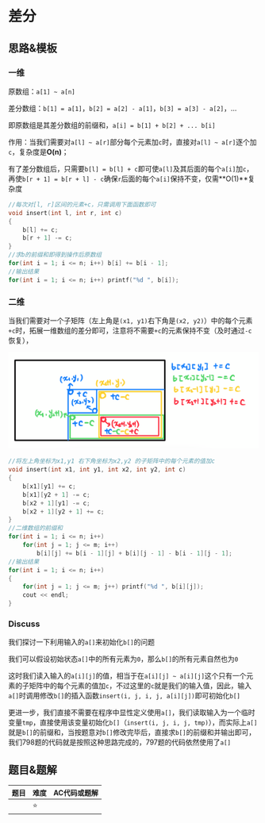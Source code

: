 # 差分

## 思路&模板

### 一维

原数组：`a[1] ~ a[n]`

差分数组：`b[1] = a[1]`，`b[2] = a[2] - a[1]`，`b[3] = a[3] - a[2]`，...

即原数组是其差分数组的前缀和，`a[i] = b[1] + b[2] + ... b[i]`

作用：当我们需要对`a[l] ~ a[r]`部分每个元素加`c`时，直接对`a[l] ~ a[r]`逐个加`c`，复杂度是**O(n)**；

有了差分数组后，只需要`b[l] = b[l] + c`即可使`a[l]`及其后面的每个`a[i]`加`c`，再使`b[r + 1] = b[r + l] - c`确保`r`后面的每个`a[i]`保持不变，仅需**O(1)**复杂度

```cpp
//每次对[l, r]区间的元素+c，只需调用下面函数即可
void insert(int l, int r, int c)
{
    b[l] += c;
    b[r + 1] -= c;
}
//求b的前缀和即得到操作后原数组
for(int i = 1; i <= n; i++)	b[i] += b[i - 1];
//输出结果
for(int i = 1; i <= n; i++)	printf("%d ", b[i]);
```

### 二维

当我们需要对一个子矩阵（左上角是`(x1, y1)`右下角是`(x2, y2)`）中的每个元素`+c`时，拓展一维数组的差分即可，注意将不需要`+c`的元素保持不变（及时通过`-c`恢复），

![image-20210821142323471](https://raw.githubusercontent.com/RainGiving/PictureBed/master/img1/20210821142323.png)

```cpp
//将左上角坐标为x1,y1 右下角坐标为x2,y2 的子矩阵中的每个元素的值加c
void insert(int x1, int y1, int x2, int y2, int c)
{
    b[x1][y1] += c;
    b[x1][y2 + 1] -= c;
    b[x2 + 1][y1] -= c;
    b[x2 + 1][y2 + 1] += c;
}
//二维数组的前缀和
for(int i = 1; i <= n; i++)
    for(int j = 1; j <= m; i++)
        b[i][j] += b[i - 1][j] + b[i][j - 1] - b[i - 1][j - 1];
//输出结果
for(int i = 1; i <= n; i++)
{
    for(int j = 1; j <= m; j++)	printf("%d ", b[i][j]);
    cout << endl;
}
```

### Discuss

我们探讨一下利用输入的`a[]`来初始化`b[]`的问题

我们可以假设初始状态`a[]`中的所有元素为`0`，那么`b[]`的所有元素自然也为`0`

这时我们读入输入的`a[i][j]`的值，相当于在`a[i][j] ~ a[i][j]`这个只有一个元素的子矩阵中的每个元素的值加`c`，不过这里的`c`就是我们的输入值，因此，输入`a[]`时调用修改`b[]`的插入函数`insert(i, j, i, j, a[i][j])`即可初始化`b[]`

更进一步，我们直接不需要在程序中显性定义使用`a[]`，我们读取输入为一个临时变量`tmp`，直接使用该变量初始化`b[]`（`insert(i, j, i, j, tmp)`），而实际上`a[]`就是`b[]`的前缀和，当按题意对`b[]`修改完毕后，直接求`b[]`的前缀和并输出即可，我们798题的代码就是按照这种思路完成的，797题的代码依然使用了`a[]`

## 题目&题解

| 题目 | 难度 | AC代码或题解 |
| ---- | ---- | ------------ |
|      | ⭐    |              |

